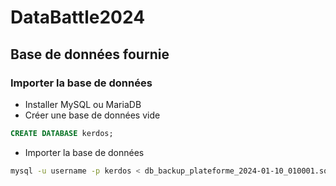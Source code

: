 # DataBattle2024

## Base de données fournie

### Importer la base de données

- Installer MySQL ou MariaDB
- Créer une base de données vide
```sql
CREATE DATABASE kerdos;
```
- Importer la base de données
```sh
mysql -u username -p kerdos < db_backup_plateforme_2024-01-10_010001.sql
```